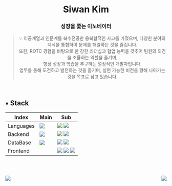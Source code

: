 # <div align="center">Siwan Kim</div>
### <div align="center">성장을 쫓는 이노베이터</div>

> <div align="center">💡 이공계열과 인문계를 복수전공한 융복합적인 사고를 가졌으며, 다양한 분야의 지식을 통합하여 문제를 해결하는 것을 즐깁니다. </div>
> <div align="center">또한, ROTC 경험을 바탕으로 한 강한 리더십과 협업 능력을 갖추어 팀원의 의견을 조율하는 역할을 즐기며,  </div>
> <div align="center">항상 성장과 학습을 추구하는 열정적인 개발자입니다.</div>
> <div align="center">업무를 통해 도전하고 발전하는 것을 즐기며, 실현 가능한 비전을 향해 나아가는 것을 목표로 삼고 있습니다. </div>
   
<br/>

## ▪️ Stack
| Index | Main | Sub |
|---|---|---|
| Languages | <img src="https://img.shields.io/badge/Python-F7DF1E?style=for-the-badge&logo=Python&logoColor=#3776AB"/>  | <img src="https://img.shields.io/badge/Java-007396?style=for-the-badge&logo=OpenJDK&logoColor=white"/> <img src="https://img.shields.io/badge/R-007396?style=for-the-badge&logo=R&logoColor=#276DC3"/> |
| Backend | <img src="https://img.shields.io/badge/Django-339933?style=for-the-badge&logo=Django&logoColor=#092E20">  |  <img src="https://img.shields.io/badge/Springboot-009639?style=for-the-badge&logo=Springboot&logoColor=#6DB33F"> <img src="https://img.shields.io/badge/Flask-2B037A?style=for-the-badge&logo=Flask&logoColor=white"> |
| DataBase | <img src="https://img.shields.io/badge/Mysql-47A248?style=for-the-badge&logo=Mysql&logoColor=white">| <img src="https://img.shields.io/badge/Mariadb-4169E1?style=for-the-badge&logo=Mariadb&logoColor=#003545"> <img src="https://img.shields.io/badge/mongoDB-4169E1?style=for-the-badge&logo=mongoDB&logoColor=#47A248">|
| Frontend |   |  <img src="https://img.shields.io/badge/HTML5-E34F26?style=for-the-badge&logo=HTML5&logoColor=white"> <img src="https://img.shields.io/badge/CSS3-1572B6?style=for-the-badge&logo=CSS3&logoColor=white"> <img src="https://img.shields.io/badge/React-61DAFB?style=for-the-badge&logo=React&logoColor=white"> |
<br/> 

##
  <img align="left" marginleft = 20px src="https://github-readme-stats.vercel.app/api/top-langs/?username=Siwan1027&layout=compact&theme=highcontrast"/> 
  <img align="right" marginright = 20px src="http://mazassumnida.wtf/api/v2/generate_badge?boj=siwankim"/>


